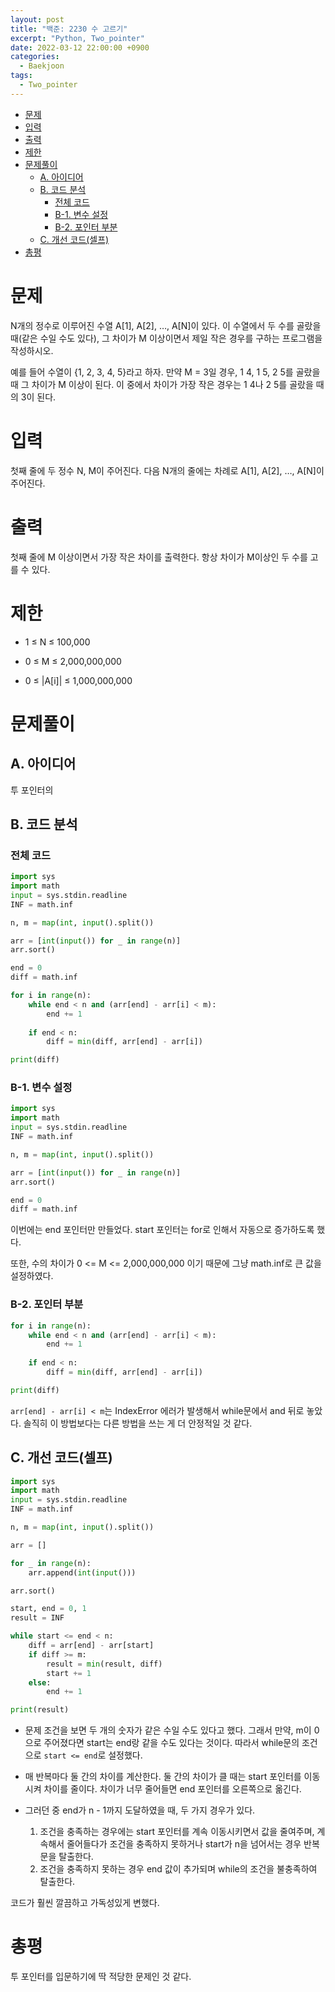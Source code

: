 ```yaml
---
layout: post
title: "백준: 2230 수 고르기"
excerpt: "Python, Two_pointer"
date: 2022-03-12 22:00:00 +0900
categories:
  - Baekjoon
tags:
  - Two_pointer
---
```


- [문제](#문제)
- [입력](#입력)
- [출력](#출력)
- [제한](#제한)
- [문제풀이](#문제풀이)
  - [A. 아이디어](#a-아이디어)
  - [B. 코드 분석](#b-코드-분석)
    - [전체 코드](#전체-코드)
    - [B-1. 변수 설정](#b-1-변수-설정)
    - [B-2. 포인터 부분](#b-2-포인터-부분)
  - [C. 개선 코드(셀프)](#c-개선-코드셀프)
- [총평](#총평)

# 문제

N개의 정수로 이루어진 수열 A[1], A[2], …, A[N]이 있다. 이 수열에서 두 수를 골랐을 때(같은 수일 수도 있다), 그 차이가 M 이상이면서 제일 작은 경우를 구하는 프로그램을 작성하시오.

예를 들어 수열이 {1, 2, 3, 4, 5}라고 하자. 만약 M = 3일 경우, 1 4, 1 5, 2 5를 골랐을 때 그 차이가 M 이상이 된다. 이 중에서 차이가 가장 작은 경우는 1 4나 2 5를 골랐을 때의 3이 된다.

# 입력

첫째 줄에 두 정수 N, M이 주어진다. 다음 N개의 줄에는 차례로 A[1], A[2], …, A[N]이 주어진다.

# 출력

첫째 줄에 M 이상이면서 가장 작은 차이를 출력한다. 항상 차이가 M이상인 두 수를 고를 수 있다.

# 제한

* 1 ≤ N ≤ 100,000

* 0 ≤ M ≤ 2,000,000,000

* 0 ≤ |A[i]| ≤ 1,000,000,000

# 문제풀이

## A. 아이디어

투 포인터의 

## B. 코드 분석

### 전체 코드

```python
import sys
import math
input = sys.stdin.readline
INF = math.inf

n, m = map(int, input().split())

arr = [int(input()) for _ in range(n)]
arr.sort()

end = 0
diff = math.inf

for i in range(n):
    while end < n and (arr[end] - arr[i] < m):
        end += 1
    
    if end < n:
        diff = min(diff, arr[end] - arr[i])

print(diff)
```
### B-1. 변수 설정

```python
import sys
import math
input = sys.stdin.readline
INF = math.inf

n, m = map(int, input().split())

arr = [int(input()) for _ in range(n)]
arr.sort()

end = 0
diff = math.inf
```
이번에는 end 포인터만 만들었다. start 포인터는 for로 인해서 자동으로 증가하도록 했다.

또한, 수의 차이가 0 <= M <= 2,000,000,000 이기 때문에 그냥 math.inf로 큰 값을 설정하였다.

### B-2. 포인터 부분

```python
for i in range(n):
    while end < n and (arr[end] - arr[i] < m):
        end += 1
    
    if end < n:
        diff = min(diff, arr[end] - arr[i])

print(diff)
```

`arr[end] - arr[i] < m`는 IndexError 에러가 발생해서 while문에서 and 뒤로 놓았다. 솔직히 이 방법보다는 다른 방법을 쓰는 게 더 안정적일 것 같다.

## C. 개선 코드(셀프)

```python
import sys
import math
input = sys.stdin.readline
INF = math.inf

n, m = map(int, input().split())

arr = []

for _ in range(n):
    arr.append(int(input()))

arr.sort()

start, end = 0, 1
result = INF

while start <= end < n:
    diff = arr[end] - arr[start]
    if diff >= m:
        result = min(result, diff)
        start += 1
    else:
        end += 1

print(result)
```

* 문제 조건을 보면 두 개의 숫자가 같은 수일 수도 있다고 했다. 그래서 만약, m이 0으로 주어졌다면 start는 end랑 같을 수도 있다는 것이다. 따라서 while문의 조건으로 `start <= end`로 설정했다.

* 매 반복마다 둘 간의 차이를 계산한다. 둘 간의 차이가 클 때는 start 포인터를 이동시켜 차이를 줄이다. 차이가 너무 줄어들면 end 포인터를 오른쪽으로 옮긴다.

* 그러던 중 end가 n - 1까지 도달하였을 때, 두 가지 경우가 있다.
  1. 조건을 충족하는 경우에는 start 포인터를 계속 이동시키면서 값을 줄여주며, 계속해서 줄어들다가 조건을 충족하지 못하거나 start가 n을 넘어서는 경우 반복문을 탈출한다.
  2. 조건을 충족하지 못하는 경우 end 값이 추가되며 while의 조건을 불충족하여 탈출한다.

코드가 훨씬 깔끔하고 가독성있게 변했다.

# 총평

투 포인터를 입문하기에 딱 적당한 문제인 것 같다.